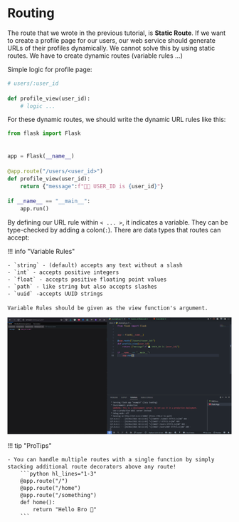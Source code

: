 # Routing

The route that we wrote in the previous tutorial, is **Static Route**.
If we want to create a profile page for our users, our web service should generate URLs of their profiles dynamically. We cannot solve this by using static routes. We have to create dynamic routes (variable rules ...)

Simple logic for profile page:

```python
# users/:user_id

def profile_view(user_id):
    # logic ...
```

For these dynamic routes, we should write the dynamic URL rules like this:

```python hl_lines="6-7"
from flask import Flask


app = Flask(__name__)

@app.route("/users/<user_id>")
def profile_view(user_id):
    return {"message":f"👨‍💻 USER_ID is {user_id}"}

if __name__ == "__main__":
    app.run()
```

By defining our URL rule within `< ... >`, it indicates a variable. They can be type-checked by adding a colon(`:`). There are data types that routes can accept:

!!! info "Variable Rules"

    - `string` - (default) accepts any text without a slash
    - `int` - accepts positive integers
    - `float` - accepts positive floating point values
    - `path` - like string but also accepts slashes
    - `uuid` -accepts UUID strings

    Variable Rules should be given as the view function's argument.

![USER_ID_TEST](../assets/screenshots/4.PNG)

!!! tip "ProTips"

    - You can handle multiple routes with a single function by simply stacking additional route decorators above any route!
        ```python hl_lines="1-3"
        @app.route("/")
        @app.route("/home")
        @app.route("/something")
        def home():
            return "Hello Bro 👋"
        ```
